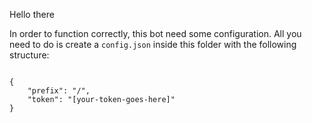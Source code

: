 Hello there

In order to function correctly, this bot need some configuration.
All you need to do is create a `config.json` inside this folder with the following structure:

```

{
    "prefix": "/",
    "token": "[your-token-goes-here]"
}

```
